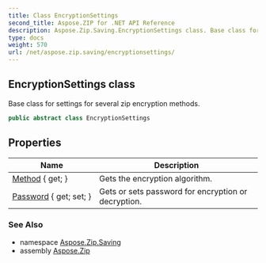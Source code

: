 ```yaml
---
title: Class EncryptionSettings
second_title: Aspose.ZIP for .NET API Reference
description: Aspose.Zip.Saving.EncryptionSettings class. Base class for settings for several zip encryption methods
type: docs
weight: 570
url: /net/aspose.zip.saving/encryptionsettings/
---
```

## EncryptionSettings class

Base class for settings for several zip encryption methods.

```csharp
public abstract class EncryptionSettings
```

## Properties

| Name | Description |
| --- | --- |
| [Method](../../aspose.zip.saving/encryptionsettings/method/) { get; } | Gets the encryption algorithm. |
| [Password](../../aspose.zip.saving/encryptionsettings/password/) { get; set; } | Gets or sets password for encryption or decryption. |

### See Also

* namespace [Aspose.Zip.Saving](../../aspose.zip.saving/)
* assembly [Aspose.Zip](../../)


